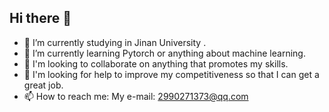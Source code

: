 ## Hi there 👋


- 🔭 I’m currently studying in Jinan University .
- 🌱 I’m currently learning Pytorch or anything about machine learning.
- 👯 I'm looking to collaborate on anything that promotes my skills.
- 🤔 I'm looking for help to improve my competitiveness so that I can get a great job.
- 📫 How to reach me: My e-mail: 2990271373@qq.com

